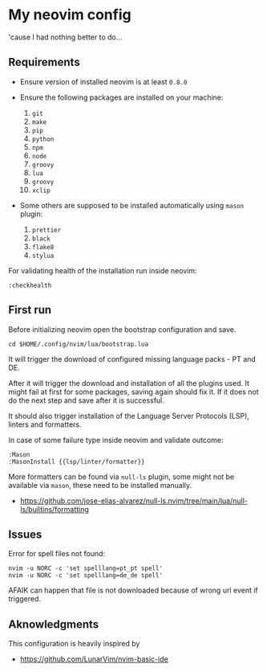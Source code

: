 # My neovim config

'cause I had nothing better to do...

## Requirements

- Ensure version of installed neovim is at least `0.8.0`
- Ensure the following packages are installed on your machine:

  1. `git`
  2. `make`
  3. `pip`
  4. `python`
  5. `npm`
  6. `node`
  7. `groovy`
  8. `lua`
  9. `groovy`
  10. `xclip`

- Some others are supposed to be installed automatically using `mason` plugin:

  1. `prettier`
  2. `black`
  3. `flake8`
  4. `stylua`

For validating health of the installation run inside neovim:

```shell
:checkhealth
```

## First run

Before initializing neovim open the bootstrap configuration and save.

```shell
cd $HOME/.config/nvim/lua/bootstrap.lua
```

It will trigger the download of configured missing language packs - PT and DE.

After it will trigger the download and installation of all the plugins used.
It might fail at first for some packages, saving again should fix it.
If it does not do the next step and save after it is successful.

It should also trigger installation of the Language Server Protocols (LSP),
linters and formatters.

In case of some failure type inside neovim and validate outcome:

```shell
:Mason
:MasonInstall {{lsp/linter/formatter}}
```

More formatters can be found via `null-ls` plugin, some might not be available
via `mason`, these need to be installed manually.

- <https://github.com/jose-elias-alvarez/null-ls.nvim/tree/main/lua/null-ls/builtins/formatting>

## Issues

Error for spell files not found:

```shell
nvim -u NORC -c 'set spelllang=pt_pt spell'
nvim -u NORC -c 'set spelllang=de_de spell'
```

AFAIK can happen that file is not downloaded because of wrong url event if triggered.

## Aknowledgments

This configuration is heavily inspired by

- <https://github.com/LunarVim/nvim-basic-ide>
